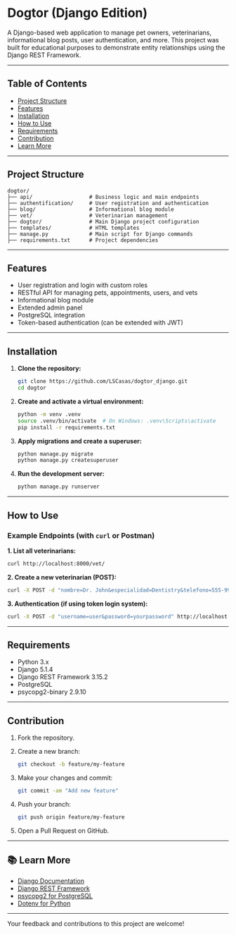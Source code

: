 # Dogtor (Django Edition)

A Django-based web application to manage pet owners, veterinarians, informational blog posts, user authentication, and more. This project was built for educational purposes to demonstrate entity relationships using the Django REST Framework.

---

## Table of Contents

- [Project Structure](#project-structure)
- [Features](#features)
- [Installation](#installation)
- [How to Use](#how-to-use) 
- [Requirements](#requirements)
- [Contribution](#contribution)
- [Learn More](#learn-more)

---

## Project Structure

```
dogtor/
├── api/                  # Business logic and main endpoints
├── authentification/     # User registration and authentication
├── blog/                 # Informational blog module
├── vet/                  # Veterinarian management
├── dogtor/               # Main Django project configuration
├── templates/            # HTML templates
├── manage.py             # Main script for Django commands
├── requirements.txt      # Project dependencies
```

---

## Features

- User registration and login with custom roles
- RESTful API for managing pets, appointments, users, and vets
- Informational blog module
- Extended admin panel
- PostgreSQL integration
- Token-based authentication (can be extended with JWT)

---

## Installation

1. **Clone the repository:**

   ```bash
   git clone https://github.com/LSCasas/dogtor_django.git
   cd dogtor
   ```

2. **Create and activate a virtual environment:**

   ```bash
   python -m venv .venv
   source .venv/bin/activate  # On Windows: .venv\Scripts\activate
   pip install -r requirements.txt
   ```

3. **Apply migrations and create a superuser:**

   ```bash
   python manage.py migrate
   python manage.py createsuperuser
   ```

4. **Run the development server:**

   ```bash
   python manage.py runserver
   ```

---

## How to Use

### Example Endpoints (with `curl` or Postman)

**1. List all veterinarians:**

```bash
curl http://localhost:8000/vet/
```

**2. Create a new veterinarian (POST):**

```bash
curl -X POST -d "nombre=Dr. John&especialidad=Dentistry&telefono=555-9999" http://localhost:8000/vet/
```

**3. Authentication (if using token login system):**

```bash
curl -X POST -d "username=user&password=yourpassword" http://localhost:8000/auth/login/
```

---

## Requirements

- Python 3.x
- Django 5.1.4
- Django REST Framework 3.15.2
- PostgreSQL
- psycopg2-binary 2.9.10

---

## Contribution

1. Fork the repository.

2. Create a new branch:

   ```bash
   git checkout -b feature/my-feature
   ```

3. Make your changes and commit:

   ```bash
   git commit -am "Add new feature"
   ```

4. Push your branch:

   ```bash
   git push origin feature/my-feature
   ```

5. Open a Pull Request on GitHub.

---

## 📚 Learn More

- [Django Documentation](https://docs.djangoproject.com/)
- [Django REST Framework](https://www.django-rest-framework.org/)
- [psycopg2 for PostgreSQL](https://www.psycopg.org/)
- [Dotenv for Python](https://pypi.org/project/python-dotenv/)

---

Your feedback and contributions to this project are welcome!
